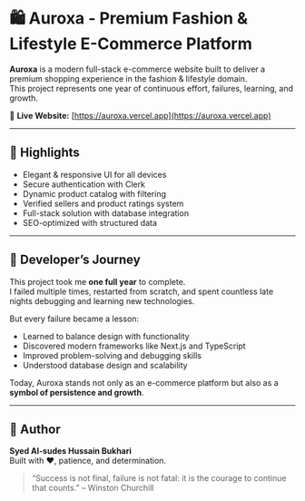 # 🛍️ Auroxa - Premium Fashion & Lifestyle E-Commerce Platform

**Auroxa** is a modern full-stack e-commerce website built to deliver a premium shopping experience in the fashion & lifestyle domain.  
This project represents one year of continuous effort, failures, learning, and growth.  

🔗 **Live Website:** [https://auroxa.vercel.app](https://auroxa.vercel.app)

---

## 🌟 Highlights

- Elegant & responsive UI for all devices  
- Secure authentication with Clerk  
- Dynamic product catalog with filtering  
- Verified sellers and product ratings system  
- Full-stack solution with database integration  
- SEO-optimized with structured data  

---

## 💭 Developer’s Journey

This project took me **one full year** to complete.  
I failed multiple times, restarted from scratch, and spent countless late nights debugging and learning new technologies.  

But every failure became a lesson:  
- Learned to balance design with functionality  
- Discovered modern frameworks like Next.js and TypeScript  
- Improved problem-solving and debugging skills  
- Understood database design and scalability  

Today, Auroxa stands not only as an e-commerce platform but also as a **symbol of persistence and growth**.  

---

## 👤 Author

**Syed Al-sudes Hussain Bukhari**  
Built with ❤️, patience, and determination.  

> “Success is not final, failure is not fatal: it is the courage to continue that counts.” – Winston Churchill
